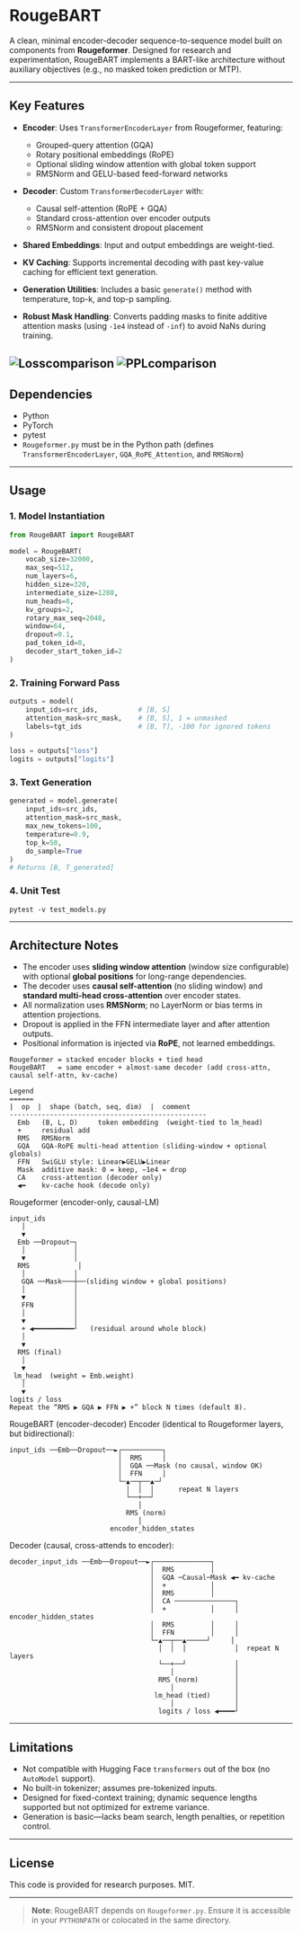 # RougeBART

A clean, minimal encoder-decoder sequence-to-sequence model built on components from **Rougeformer**. Designed for research and experimentation, RougeBART implements a BART-like architecture without auxiliary objectives (e.g., no masked token prediction or MTP).

---

## Key Features

- **Encoder**: Uses `TransformerEncoderLayer` from Rougeformer, featuring:
  - Grouped-query attention (GQA)
  - Rotary positional embeddings (RoPE)
  - Optional sliding window attention with global token support
  - RMSNorm and GELU-based feed-forward networks

- **Decoder**: Custom `TransformerDecoderLayer` with:
  - Causal self-attention (RoPE + GQA)
  - Standard cross-attention over encoder outputs
  - RMSNorm and consistent dropout placement

- **Shared Embeddings**: Input and output embeddings are weight-tied.

- **KV Caching**: Supports incremental decoding with past key-value caching for efficient text generation.

- **Generation Utilities**: Includes a basic `generate()` method with temperature, top-k, and top-p sampling.

- **Robust Mask Handling**: Converts padding masks to finite additive attention masks (using `-1e4` instead of `-inf`) to avoid NaNs during training.

![Losscomparison](loss_comparison.png)
![PPLcomparison](ppl_comparison.png)
---

## Dependencies

- Python 
- PyTorch
- pytest
- `Rougeformer.py` must be in the Python path (defines `TransformerEncoderLayer`, `GQA_RoPE_Attention`, and `RMSNorm`)

---

## Usage

### 1. Model Instantiation

```python
from RougeBART import RougeBART

model = RougeBART(
    vocab_size=32000,
    max_seq=512,
    num_layers=6,
    hidden_size=320,
    intermediate_size=1280,
    num_heads=8,
    kv_groups=2,
    rotary_max_seq=2048,
    window=64,
    dropout=0.1,
    pad_token_id=0,
    decoder_start_token_id=2
)
```

### 2. Training Forward Pass

```python
outputs = model(
    input_ids=src_ids,          # [B, S]
    attention_mask=src_mask,    # [B, S], 1 = unmasked
    labels=tgt_ids              # [B, T], -100 for ignored tokens
)

loss = outputs["loss"]
logits = outputs["logits"]
```

### 3. Text Generation

```python
generated = model.generate(
    input_ids=src_ids,
    attention_mask=src_mask,
    max_new_tokens=100,
    temperature=0.9,
    top_k=50,
    do_sample=True
)
# Returns [B, T_generated]
```
### 4. Unit Test

`pytest -v test_models.py`

---

## Architecture Notes

- The encoder uses **sliding window attention** (window size configurable) with optional **global positions** for long-range dependencies.
- The decoder uses **causal self-attention** (no sliding window) and **standard multi-head cross-attention** over encoder states.
- All normalization uses **RMSNorm**; no LayerNorm or bias terms in attention projections.
- Dropout is applied in the FFN intermediate layer and after attention outputs.
- Positional information is injected via **RoPE**, not learned embeddings.

```
Rougeformer = stacked encoder blocks + tied head  
RougeBART   = same encoder + almost-same decoder (add cross-attn, causal self-attn, kv-cache)

Legend
======
|  op  |  shape (batch, seq, dim)  |  comment
-------------------------------------------------
  Emb   (B, L, D)     token embedding  (weight-tied to lm_head)
  +     residual add
  RMS   RMSNorm
  GQA   GQA-RoPE multi-head attention (sliding-window + optional globals)
  FFN   SwiGLU style: Linear▶GELU▶Linear
  Mask  additive mask: 0 = keep, −1e4 = drop
  CA    cross-attention (decoder only)
  ◀━    kv-cache hook (decode only)
```

Rougeformer (encoder-only, causal-LM)
```
input_ids
   │
   ▼
  Emb ──Dropout─┐
   │            │
   ▼            │
  RMS            │
   │            │
   GQA ──Mask───┼──(sliding window + global positions)
   │            │
   ▼            │
   FFN          │
   │            │
   ▼            │
   + ◀━━━━━━━━━━┘   (residual around whole block)
   │
   ▼
  RMS (final)
   │
   ▼
 lm_head  (weight = Emb.weight)
   │
   ▼
logits / loss
Repeat the “RMS ▶ GQA ▶ FFN ▶ +” block N times (default 8).
```

RougeBART (encoder-decoder)
Encoder (identical to Rougeformer layers, but bidirectional):
```
input_ids ──Emb──Dropout──►┌──────────┐
                           │  RMS     │
                           │  GQA ──Mask (no causal, window OK)
                           │  FFN     │
                           └─▲──┬──▲─┘
                             │  │  │      repeat N layers
                             └──+──┘
                                │
                             RMS (norm)
                                │
                         encoder_hidden_states
```
Decoder (causal, cross-attends to encoder):
```
decoder_input_ids ──Emb──Dropout──►┌──────────────┐
                                   │  RMS         │
                                   │  GQA ─Causal─Mask ◀━ kv-cache
                                   │  +           │
                                   │  RMS         │
                                   │  CA ───────────────┐
                                   │  +           │     │ encoder_hidden_states
                                   │  RMS         │     │
                                   │  FFN         │     │
                                   └─▲──┬──▲─────┘     │
                                     │  │  │            │  repeat N layers
                                     └──+──┘            │
                                        │               │
                                     RMS (norm)         │
                                        │               │
                                    lm_head (tied)      │
                                        │               │
                                     logits / loss ◀━━━━┘
```
---

## Limitations

- Not compatible with Hugging Face `transformers` out of the box (no `AutoModel` support).
- No built-in tokenizer; assumes pre-tokenized inputs.
- Designed for fixed-context training; dynamic sequence lengths supported but not optimized for extreme variance.
- Generation is basic—lacks beam search, length penalties, or repetition control.

---

## License

This code is provided for research purposes. MIT.

---

> **Note**: RougeBART depends on `Rougeformer.py`. Ensure it is accessible in your `PYTHONPATH` or colocated in the same directory.
